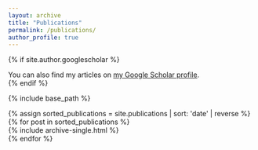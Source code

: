 ```yaml
---
layout: archive
title: "Publications"
permalink: /publications/
author_profile: true
---
```


{% if site.author.googlescholar %}
  <div class="wordwrap">You can also find my articles on <a href="{{site.author.googlescholar}}">my Google Scholar profile</a>.</div>
{% endif %}

{% include base_path %}

{% assign sorted_publications = site.publications | sort: 'date' | reverse %}  
{% for post in sorted_publications %}  
  {% include archive-single.html %}  
{% endfor %}
